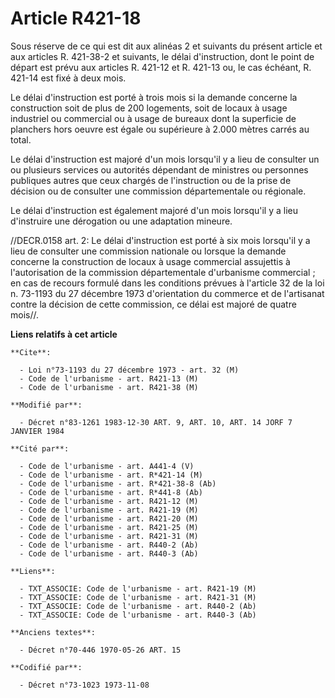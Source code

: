 # Article R421-18

Sous réserve de ce qui est dit aux alinéas 2 et suivants du présent article et aux articles R. 421-38-2 et suivants, le délai
d'instruction, dont le point de départ est prévu aux articles R. 421-12 et R. 421-13 ou, le cas échéant, R. 421-14 est fixé à
deux mois.

Le délai d'instruction est porté à trois mois si la demande concerne la construction soit de plus de 200 logements, soit de
locaux à usage industriel ou commercial ou à usage de bureaux dont la superficie de planchers hors oeuvre est égale ou
supérieure à 2.000 mètres carrés au total.

Le délai d'instruction est majoré d'un mois lorsqu'il y a lieu de consulter un ou plusieurs services ou autorités dépendant
de ministres ou personnes publiques autres que ceux chargés de l'instruction ou de la prise de décision ou de consulter une
commission départementale ou régionale.

Le délai d'instruction est également majoré d'un mois lorsqu'il y a lieu d'instruire une dérogation ou une adaptation
mineure.

//DECR.0158 art. 2: Le délai d'instruction est porté à six mois lorsqu'il y a lieu de consulter une commission nationale ou
lorsque la demande concerne la construction de locaux à usage commercial assujettis à l'autorisation de la commission
départementale d'urbanisme commercial ; en cas de recours formulé dans les conditions prévues à l'article 32 de la loi n.
73-1193 du 27 décembre 1973 d'orientation du commerce et de l'artisanat contre la décision de cette commission, ce délai est
majoré de quatre mois//.

**Liens relatifs à cet article**

	**Cite**:

	  - Loi n°73-1193 du 27 décembre 1973 - art. 32 (M)
	  - Code de l'urbanisme - art. R421-13 (M)
	  - Code de l'urbanisme - art. R421-38 (M)

	**Modifié par**:

	  - Décret n°83-1261 1983-12-30 ART. 9, ART. 10, ART. 14 JORF 7 JANVIER 1984

	**Cité par**:

	  - Code de l'urbanisme - art. A441-4 (V)
	  - Code de l'urbanisme - art. R*421-14 (M)
	  - Code de l'urbanisme - art. R*421-38-8 (Ab)
	  - Code de l'urbanisme - art. R*441-8 (Ab)
	  - Code de l'urbanisme - art. R421-12 (M)
	  - Code de l'urbanisme - art. R421-19 (M)
	  - Code de l'urbanisme - art. R421-20 (M)
	  - Code de l'urbanisme - art. R421-25 (M)
	  - Code de l'urbanisme - art. R421-31 (M)
	  - Code de l'urbanisme - art. R440-2 (Ab)
	  - Code de l'urbanisme - art. R440-3 (Ab)

	**Liens**:

	  - TXT_ASSOCIE: Code de l'urbanisme - art. R421-19 (M)
	  - TXT_ASSOCIE: Code de l'urbanisme - art. R421-31 (M)
	  - TXT_ASSOCIE: Code de l'urbanisme - art. R440-2 (Ab)
	  - TXT_ASSOCIE: Code de l'urbanisme - art. R440-3 (Ab)

	**Anciens textes**:

	  - Décret n°70-446 1970-05-26 ART. 15

	**Codifié par**:

	  - Décret n°73-1023 1973-11-08
